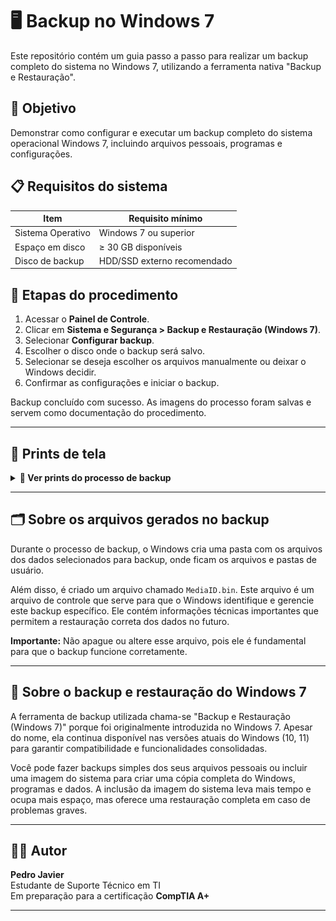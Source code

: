 # 🖥️ Backup no Windows 7

Este repositório contém um guia passo a passo para realizar um backup completo do sistema no Windows 7, utilizando a ferramenta nativa "Backup e Restauração".

## 🎯 Objetivo

Demonstrar como configurar e executar um backup completo do sistema operacional Windows 7, incluindo arquivos pessoais, programas e configurações.

## 📋 Requisitos do sistema

| Item                 | Requisito mínimo              |
|----------------------|-------------------------------|
| Sistema Operativo    | Windows 7 ou superior         |
| Espaço em disco      | ≥ 30 GB disponíveis           |
| Disco de backup      | HDD/SSD externo recomendado   |

## 🧭 Etapas do procedimento

1. Acessar o **Painel de Controle**.
2. Clicar em **Sistema e Segurança > Backup e Restauração (Windows 7)**.
3. Selecionar **Configurar backup**.
4. Escolher o disco onde o backup será salvo.
5. Selecionar se deseja escolher os arquivos manualmente ou deixar o Windows decidir.
6. Confirmar as configurações e iniciar o backup.

Backup concluído com sucesso. As imagens do processo foram salvas e servem como documentação do procedimento.

---

## 📸 Prints de tela


<details>
<summary><strong>📸 Ver prints do processo de backup</strong></summary>

<br>

<h3>1. Agenda de Backup</h3>
<img src="agenda-de-backup.png" alt="Agenda de Backup" width="600">

<h3>2. Início do Projeto</h3>
<img src="inicio-do-projeto.png" alt="Início do Projeto de Backup" width="600">

<h3>3. Configurando Backup</h3>
<img src="configurando-backup.png" alt="Configurando Backup" width="600">

<h3>4. Escolha dos itens para Backup</h3>
<img src="itens-para-backup.png" alt="Itens selecionados para Backup" width="600">

<h3>5. HDD do Backup</h3>
<img src="hdd-backup.png" alt="Disco HDD escolhido para Backup" width="600">

<h3>6. Resultado final</h3>
<img src="resultado-final.png" alt="Resultado Final do Backup" width="600">

</details>




---

## 🗂️ Sobre os arquivos gerados no backup

Durante o processo de backup, o Windows cria uma pasta com os arquivos dos dados selecionados para backup, onde ficam os arquivos e pastas de usuário.

Além disso, é criado um arquivo chamado `MediaID.bin`. Este arquivo é um arquivo de controle que serve para que o Windows identifique e gerencie este backup específico. Ele contém informações técnicas importantes que permitem a restauração correta dos dados no futuro.

**Importante:** Não apague ou altere esse arquivo, pois ele é fundamental para que o backup funcione corretamente.

---

## 💾 Sobre o backup e restauração do Windows 7

A ferramenta de backup utilizada chama-se "Backup e Restauração (Windows 7)" porque foi originalmente introduzida no Windows 7. Apesar do nome, ela continua disponível nas versões atuais do Windows (10, 11) para garantir compatibilidade e funcionalidades consolidadas.

Você pode fazer backups simples dos seus arquivos pessoais ou incluir uma imagem do sistema para criar uma cópia completa do Windows, programas e dados. A inclusão da imagem do sistema leva mais tempo e ocupa mais espaço, mas oferece uma restauração completa em caso de problemas graves.

---

## 👨‍💻 Autor

**Pedro Javier**  
Estudante de Suporte Técnico em TI  
Em preparação para a certificação **CompTIA A+**

---

